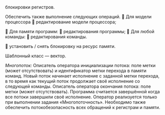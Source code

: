 

блокировки регистров.

Обеспечить также выполнение следующих операций.
 Для модели процессора
 редактирование модели процессора;

 Для памяти программ:
 редактирования программы;
 Для любой команды:
 редактирования команды.

 установить / снять блокировку на ресурс памяти.

Шаблонный класс — вектор.


_Многопоток:_
Описатель оператора инициализации потока: поле метки (может отсутствовать) и идентификатор метки перехода в памяти команд. Новый поток начинает исполнение с заданной метки перехода, в то время как текущий поток продолжает своё исполнение со следующей команды.
Описатель оператора окончания потока: поле метки (может отсутствовать). Программа считается завершённой когда все потоки завершили своё исполнение.
Оператор реализуется только при выполнении задания «Многопоточность». Необходимо также обеспечить потокобезопасность всех обращений к регистрам и памяти.